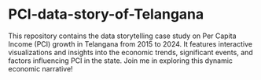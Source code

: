 # PCI-data-story-of-Telangana
This repository contains the data storytelling case study on Per Capita Income (PCI) growth in Telangana from 2015 to 2024. It features interactive visualizations and insights into the economic trends, significant events, and factors influencing PCI in the state. Join me in exploring this dynamic economic narrative!
